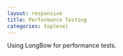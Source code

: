 ```yaml
---
layout: responsive
title: Performance Testing
categories: toplevel
---
```


Using LongBow for performance tests.
